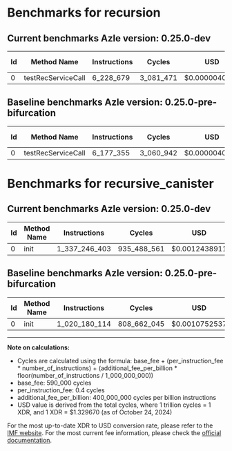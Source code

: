 # Benchmarks for recursion

## Current benchmarks Azle version: 0.25.0-dev

| Id  | Method Name        | Instructions | Cycles    | USD           | USD/Million Calls | Change                           |
| --- | ------------------ | ------------ | --------- | ------------- | ----------------- | -------------------------------- |
| 0   | testRecServiceCall | 6_228_679    | 3_081_471 | $0.0000040973 | $4.09             | <font color="red">+51_324</font> |

## Baseline benchmarks Azle version: 0.25.0-pre-bifurcation

| Id  | Method Name        | Instructions | Cycles    | USD           | USD/Million Calls |
| --- | ------------------ | ------------ | --------- | ------------- | ----------------- |
| 0   | testRecServiceCall | 6_177_355    | 3_060_942 | $0.0000040700 | $4.07             |

# Benchmarks for recursive_canister

## Current benchmarks Azle version: 0.25.0-dev

| Id  | Method Name | Instructions  | Cycles      | USD           | USD/Million Calls | Change                                |
| --- | ----------- | ------------- | ----------- | ------------- | ----------------- | ------------------------------------- |
| 0   | init        | 1_337_246_403 | 935_488_561 | $0.0012438911 | $1_243.89         | <font color="red">+317_066_289</font> |

## Baseline benchmarks Azle version: 0.25.0-pre-bifurcation

| Id  | Method Name | Instructions  | Cycles      | USD           | USD/Million Calls |
| --- | ----------- | ------------- | ----------- | ------------- | ----------------- |
| 0   | init        | 1_020_180_114 | 808_662_045 | $0.0010752537 | $1_075.25         |

---

**Note on calculations:**

-   Cycles are calculated using the formula: base_fee + (per_instruction_fee \* number_of_instructions) + (additional_fee_per_billion \* floor(number_of_instructions / 1_000_000_000))
-   base_fee: 590_000 cycles
-   per_instruction_fee: 0.4 cycles
-   additional_fee_per_billion: 400_000_000 cycles per billion instructions
-   USD value is derived from the total cycles, where 1 trillion cycles = 1 XDR, and 1 XDR = $1.329670 (as of October 24, 2024)

For the most up-to-date XDR to USD conversion rate, please refer to the [IMF website](https://www.imf.org/external/np/fin/data/rms_sdrv.aspx).
For the most current fee information, please check the [official documentation](https://internetcomputer.org/docs/current/developer-docs/gas-cost#execution).
